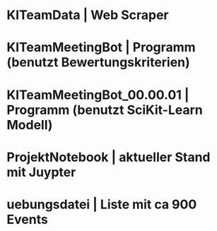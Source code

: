 # KITeamData        | Web Scraper 
# KITeamMeetingBot  | Programm (benutzt Bewertungskriterien)
# KITeamMeetingBot_00.00.01  | Programm (benutzt SciKit-Learn Modell)
# ProjektNotebook   | aktueller Stand mit Juypter
# uebungsdatei      | Liste mit ca 900 Events
